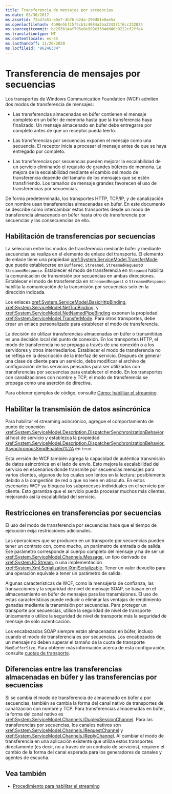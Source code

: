 ```yaml
---
title: Transferencia de mensajes por secuencias
ms.date: 03/30/2017
ms.assetid: 72a47a51-e5e7-4b76-b24a-299d51e0ae5a
ms.openlocfilehash: 4b90e5bf15f5cb1c4684a3ba224371f6cc232034
ms.sourcegitcommit: bc293b14af795e0e999e3304dd40c0222cf2ffe4
ms.translationtype: MT
ms.contentlocale: es-ES
ms.lasthandoff: 11/26/2020
ms.locfileid: "96246334"
---
```

# <a name="streaming-message-transfer"></a>Transferencia de mensajes por secuencias

Los transportes de Windows Communication Foundation (WCF) admiten dos modos de transferencia de mensajes:  
  
- Las transferencias almacenadas en búfer contienen el mensaje completo en un búfer de memoria hasta que la transferencia haya finalizado. Un mensaje almacenado en búfer debe entregarse por completo antes de que un receptor pueda leerlo.  
  
- Las transferencias por secuencias exponen el mensaje como una secuencia. El receptor inicia a procesar el mensaje antes de que se haya entregado por completo.  
  
- Las transferencias por secuencias pueden mejorar la escalabilidad de un servicio eliminando el requisito de grandes búferes de memoria. La mejora de la escalabilidad mediante el cambio del modo de transferencia depende del tamaño de los mensajes que se estén transfiriendo. Los tamaños de mensaje grandes favorecen el uso de transferencias por secuencias.  
  
 De forma predeterminada, los transportes HTTP, TCP/IP, y de canalización con nombre usan transferencias almacenadas en búfer. En este documento se describe cómo intercambiar estos transportes desde un modo de transferencia almacenado en búfer hasta otro de transferencia por secuencias y las consecuencias de ello.  
  
## <a name="enabling-streamed-transfers"></a>Habilitación de transferencias por secuencias  

 La selección entre los modos de transferencia mediante búfer y mediante secuencias se realiza en el elemento de enlace del transporte. El elemento de enlace tiene una propiedad <xref:System.ServiceModel.TransferMode> que puede establecerse en `Buffered`, `Streamed`, `StreamedRequest`o `StreamedResponse`. Establecer el modo de transferencia en `Streamed` habilita la comunicación de transmisión por secuencias en ambas direcciones. Establecer el modo de transferencia en `StreamedRequest` o `StreamedResponse` habilita la comunicación de la transmisión por secuencias solo en la dirección indicada.  
  
 Los enlaces <xref:System.ServiceModel.BasicHttpBinding>, <xref:System.ServiceModel.NetTcpBinding>, y <xref:System.ServiceModel.NetNamedPipeBinding> exponen la propiedad <xref:System.ServiceModel.TransferMode>. Para otros transportes, debe crear un enlace personalizado para establecer el modo de transferencia.  
  
 La decisión de utilizar transferencias almacenadas en búfer o transmitidas es una decisión local del punto de conexión. En los transportes HTTP, el modo de transferencia no se propaga a través de una conexión o a los servidores y otros intermediarios. Establecer el modo de transferencia no se refleja en la descripción de la interfaz de servicio. Después de generar una clase de cliente para un servicio, debe modificar el archivo de configuración de los servicios pensados para ser utilizados con transferencias por secuencias para establecer el modo. En los transportes con canalizaciones con nombre y TCP, el modo de transferencia se propaga como una aserción de directiva.  
  
 Para obtener ejemplos de código, consulte [Cómo: habilitar el streaming](how-to-enable-streaming.md).  
  
## <a name="enabling-asynchronous-streaming"></a>Habilitar la transmisión de datos asincrónica  

 Para habilitar el streaming asincrónico, agregue el comportamiento de punto de conexión <xref:System.ServiceModel.Description.DispatcherSynchronizationBehavior> al host de servicio y establezca la propiedad <xref:System.ServiceModel.Description.DispatcherSynchronizationBehavior.AsynchronousSendEnabled%2A> en `true`.  
  
 Esta versión de WCF también agrega la capacidad de auténtica transmisión de datos asincrónica en el lado de envío. Esto mejora la escalabilidad del servicio en escenarios donde transmite por secuencias mensajes para varios clientes, algunos de los cuales son lentos en la lectura; posiblemente debido a la congestión de red o que no leen en absoluto. En estos escenarios WCF ya bloquea los subprocesos individuales en el servicio por cliente. Esto garantiza que el servicio pueda procesar muchos más clientes, mejorando así la escalabilidad del servicio.  
  
## <a name="restrictions-on-streamed-transfers"></a>Restricciones en transferencias por secuencias  

 El uso del modo de transferencia por secuencias hace que el tiempo de ejecución exija restricciones adicionales.  
  
 Las operaciones que se producen en un transporte por secuencias pueden tener un contrato con, como mucho, un parámetro de entrada o de salida. Ese parámetro corresponde al cuerpo completo del mensaje y ha de ser un <xref:System.ServiceModel.Channels.Message>, un tipo derivado de <xref:System.IO.Stream>, o una implementación <xref:System.Xml.Serialization.IXmlSerializable>. Tener un valor devuelto para una operación equivale a tener un parámetro de salida.  
  
 Algunas características de WCF, como la mensajería de confianza, las transacciones y la seguridad de nivel de mensaje SOAP, se basan en el almacenamiento en búfer de mensajes para las transmisiones. El uso de estas características puede reducir o eliminar las ventajas de rendimiento ganadas mediante la transmisión por secuencias. Para proteger un transporte por secuencias, utilice la seguridad de nivel de transporte únicamente o utilice la seguridad de nivel de transporte más la seguridad de mensaje de solo autenticación.  
  
 Los encabezados SOAP siempre están almacenados en búfer, incluso cuando el modo de transferencia es por secuencias. Los encabezados de un mensaje no deben superar el tamaño de la cuota de transporte `MaxBufferSize`. Para obtener más información acerca de esta configuración, consulte [cuotas de transporte](transport-quotas.md).  
  
## <a name="differences-between-buffered-and-streamed-transfers"></a>Diferencias entre las transferencias almacenadas en búfer y las transferencias por secuencias  

 Si se cambia el modo de transferencia de almacenado en búfer a por secuencias, también se cambia la forma del canal nativo de transportes de canalización con nombre y TCP. Para transferencias almacenadas en búfer, la forma del canal nativo es <xref:System.ServiceModel.Channels.IDuplexSessionChannel>. Para las transferencias por secuencias, los canales nativos son <xref:System.ServiceModel.Channels.IRequestChannel> y <xref:System.ServiceModel.Channels.IReplyChannel>. Al cambiar el modo de transferencia en una aplicación existente que utiliza estos transportes directamente (es decir, no a través de un contrato de servicios), requiere el cambio de la forma del canal esperada para los generadores de canales y agentes de escucha.  
  
## <a name="see-also"></a>Vea también

- [Procedimiento para habilitar el streaming](how-to-enable-streaming.md)
